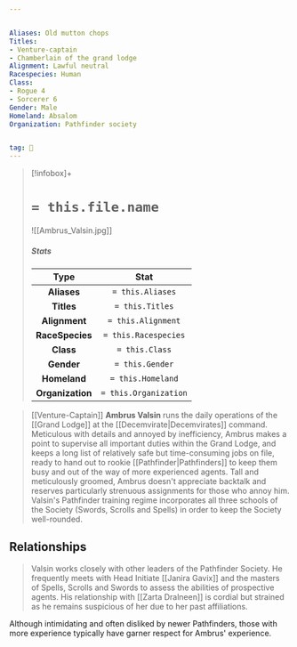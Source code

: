 ```yaml
---


Aliases: Old mutton chops
Titles:
- Venture-captain
- Chamberlain of the grand lodge
Alignment: Lawful neutral
Racespecies: Human
Class:
- Rogue 4
- Sorcerer 6
Gender: Male
Homeland: Absalom
Organization: Pathfinder society


tag: 👤️
---
```


> [!infobox]+
> #  `= this.file.name`
> ![[Ambrus_Valsin.jpg]]
> ##### Stats
> Type | Stat |
> :---: |:---:|
> **Aliases** | `= this.Aliases` |
> **Titles** | `= this.Titles` |
> **Alignment** | `= this.Alignment` |
> **RaceSpecies** | `= this.Racespecies` |
> **Class** | `= this.Class` |
> **Gender** | `= this.Gender` |
> **Homeland** | `= this.Homeland` |
> **Organization** | `= this.Organization` |



> [[Venture-Captain]] **Ambrus Valsin** runs the daily operations of the [[Grand Lodge]] at the [[Decemvirate|Decemvirates]] command.  Meticulous with details and annoyed by inefficiency, Ambrus makes a point to supervise all important duties within the Grand Lodge, and keeps a long list of relatively safe but time-consuming jobs on file, ready to hand out to rookie [[Pathfinder|Pathfinders]] to keep them busy and out of the way of more experienced agents. Tall and meticulously groomed, Ambrus doesn't appreciate backtalk and reserves particularly strenuous assignments for those who annoy him.
> Valsin's Pathfinder training regime incorporates all three schools of the Society (Swords, Scrolls and Spells) in order to keep the Society well-rounded.


## Relationships

> Valsin works closely with other leaders of the Pathfinder Society. He frequently meets with Head Initiate [[Janira Gavix]] and the masters of Spells, Scrolls and Swords to assess the abilities of prospective agents. His relationship with [[Zarta Dralneen]] is cordial but strained as he remains suspicious of her due to her past affiliations.
> 
Although intimidating and often disliked by newer Pathfinders, those with more experience typically have garner respect for Ambrus' experience.







